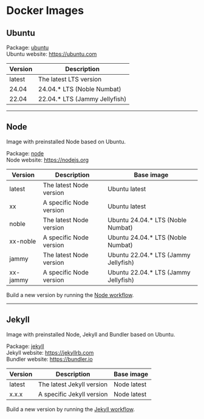 # Docker Images

## Ubuntu

Package: [ubuntu](https://github.com/jhae-de/docker-images/pkgs/container/ubuntu)  
Ubuntu website: https://ubuntu.com

| Version | Description                   |
|---------|-------------------------------|
| latest  | The latest LTS version        |
| 24.04   | 24.04.* LTS (Noble Numbat)    |
| 22.04   | 22.04.* LTS (Jammy Jellyfish) |

***

## Node

Image with preinstalled Node based on Ubuntu.

Package: [node](https://github.com/jhae-de/docker-images/pkgs/container/node)  
Node website: https://nodejs.org

| Version  | Description             | Base image                           |
|----------|-------------------------|--------------------------------------|
| latest   | The latest Node version | Ubuntu latest                        |
| xx       | A specific Node version | Ubuntu latest                        |
| noble    | The latest Node version | Ubuntu 24.04.* LTS (Noble Numbat)    |
| xx-noble | A specific Node version | Ubuntu 24.04.* LTS (Noble Numbat)    |
| jammy    | The latest Node version | Ubuntu 22.04.* LTS (Jammy Jellyfish) |
| xx-jammy | A specific Node version | Ubuntu 22.04.* LTS (Jammy Jellyfish) |

Build a new version by running
the [Node workflow](https://github.com/jhae-de/docker-images/actions/workflows/node.yaml).

***

## Jekyll

Image with preinstalled Node, Jekyll and Bundler based on Ubuntu.

Package: [jekyll](https://github.com/jhae-de/docker-images/pkgs/container/jekyll)  
Jekyll website: https://jekyllrb.com  
Bundler website: https://bundler.io

| Version | Description               | Base image  |
|---------|---------------------------|-------------|
| latest  | The latest Jekyll version | Node latest |
| x.x.x   | A specific Jekyll version | Node latest |

Build a new version by running
the [Jekyll workflow](https://github.com/jhae-de/docker-images/actions/workflows/jekyll.yaml).
